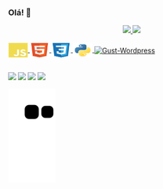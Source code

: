 ### Olá! 👋

<div align="center">
  <a href="https://github.com/gustjose">
  <img height="180em" src="https://github-readme-stats.vercel.app/api?username=gustjose&show_icons=true&theme=tokyonight&include_all_commits=true&count_private=true"/>
  <img height="95%" src="https://github-readme-stats.vercel.app/api/top-langs/?username=gustjose&layout=compact&langs_count=7&theme=dracula"/>
</div>
<div style="display: inline_block"><br>
  <img align="center" alt="Gust-Js" height="30" width="40" src="https://raw.githubusercontent.com/devicons/devicon/master/icons/javascript/javascript-plain.svg">
  <img align="center" alt="Gust-HTML" height="30" width="40" src="https://raw.githubusercontent.com/devicons/devicon/master/icons/html5/html5-original.svg">
  <img align="center" alt="Gust-CSS" height="30" width="40" src="https://raw.githubusercontent.com/devicons/devicon/master/icons/css3/css3-original.svg">
  <img align="center" alt="Gust-Python" height="30" width="40" src="https://raw.githubusercontent.com/devicons/devicon/master/icons/python/python-original.svg">
  <img align="center" alt="Gust-Wordpress" height="30" width="40" src="https://cdn.jsdelivr.net/gh/devicons/devicon/icons/wordpress/wordpress-plain.svg">

  ##

<div> 
  <a href="gustjose#2453" target="_blank"><img src="https://img.shields.io/badge/Discord-7289DA?style=for-the-badge&logo=discord&logoColor=white" target="_blank"></a> 
 	<a href="https://www.twitch.tv/gustjose" target="_blank"><img src="https://img.shields.io/badge/Twitch-9146FF?style=for-the-badge&logo=twitch&logoColor=white" target="_blank"></a>
  <a href = "mailto:gjvcarreiro@gmail.com"><img src="https://img.shields.io/badge/-Gmail-%23333?style=for-the-badge&logo=gmail&logoColor=white" target="_blank"></a>
  <a href="https://www.youtube.com/@projetoestudodirecionado01" target="_blank"><img src="https://img.shields.io/badge/YouTube-FF0000?style=for-the-badge&logo=youtube&logoColor=white" target="_blank"></a>
 
  ![Snake animation](https://github.com/gustjose/gustjose/blob/output/github-contribution-grid-snake.svg)
 
</div>
